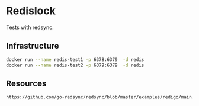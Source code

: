 # Redislock
Tests with redsync.

## Infrastructure
```sh
docker run --name redis-test1 -p 6378:6379  -d redis 
docker run --name redis-test2 -p 6379:6379  -d redis 
```

## Resources
```html
https://github.com/go-redsync/redsync/blob/master/examples/redigo/main.go
```
